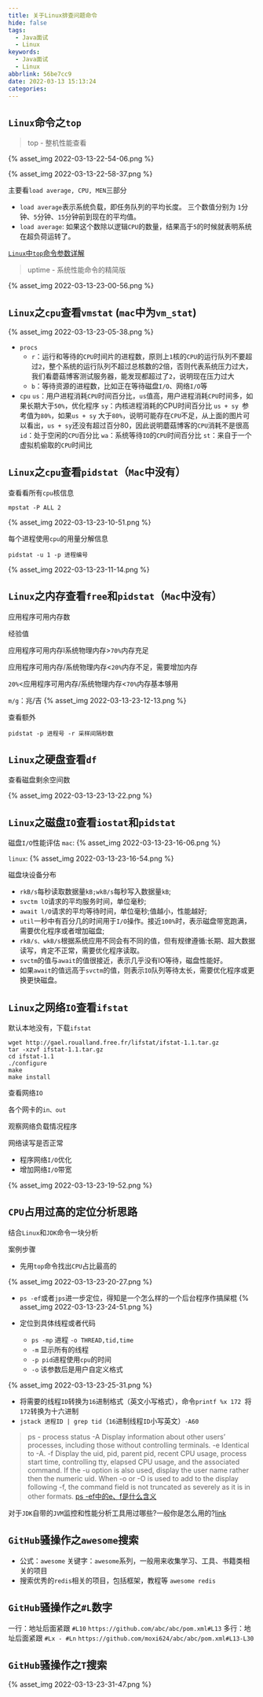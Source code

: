 ```yaml
---
title: 关于Linux排查问题命令
hide: false
tags:
  - Java面试
  - Linux
keywords:
  - Java面试
  - Linux
abbrlink: 56be7cc9
date: 2022-03-13 15:13:24
categories:
---
```


## `Linux`命令之`top`

> top - 整机性能查看

<!-- more -->

{% asset_img 2022-03-13-22-54-06.png %}

{% asset_img 2022-03-13-22-58-37.png %}

主要看`load average, CPU, MEN`三部分

- `load average`表示系统负载，即任务队列的平均长度。 三个数值分别为 `1`分钟、`5`分钟、`15`分钟前到现在的平均值。
- `load average`: 如果这个数除以逻辑`CPU`的数量，结果高于`5`的时候就表明系统在超负荷运转了。

[`Linux`中`top`命令参数详解](https://yjclsx.blog.csdn.net/article/details/81508455)


> uptime - 系统性能命令的精简版


{% asset_img 2022-03-13-23-00-56.png %}

## `Linux`之`cpu`查看`vmstat` (`mac`中为`vm_stat`)

{% asset_img 2022-03-13-23-05-38.png %}

- `procs`
    - `r`：运行和等待的`CPU`时间片的进程数，原则上`1`核的`CPU`的运行队列不要超过`2`，整个系统的运行队列不超过总核数的2倍，否则代表系统压力过大，我们看蘑菇博客测试服务器，能发现都超过了`2`，说明现在压力过大
    - `b`：等待资源的进程数，比如正在等待磁盘`I/O`、网络`I/O`等
- `cpu`
    `us`：用户进程消耗`CPU`时间百分比，`us`值高，用户进程消耗`CPU`时间多，如果长期大于`50%`，优化程序
    `sy`：内核进程消耗的CPU时间百分比
    `us + sy `参考值为`80%`，如果`us + sy` 大于`80%`，说明可能存在`CPU`不足，从上面的图片可以看出，`us + sy`还没有超过百分80，因此说明蘑菇博客的`CPU`消耗不是很高
    `id`：处于空闲的`CPU`百分比
    `wa`：系统等待`IO`的`CPU`时间百分比
    `st`：来自于一个虚拟机偷取的`CPU`时间比

## `Linux`之`cpu`查看`pidstat`（`Mac`中没有）

查看看所有`cpu`核信息
```linux
mpstat -P ALL 2
```

{% asset_img 2022-03-13-23-10-51.png %}


每个进程使用`cpu`的用量分解信息
```linux
pidstat -u 1 -p 进程编号
```
{% asset_img 2022-03-13-23-11-14.png %}



## `Linux`之内存查看`free`和`pidstat`（`Mac`中没有）

应用程序可用内存数

经验值

应用程序可用内存l系统物理内存>`70%`内存充足

应用程序可用内存/系统物理内存<`20%`内存不足，需要增加内存

`20%`<应用程序可用内存/系统物理内存<`70%`内存基本够用

`m/g`：兆/吉
{% asset_img 2022-03-13-23-12-13.png %}

查看额外
```linux
pidstat -p 进程号 -r 采样间隔秒数
```

## `Linux`之硬盘查看`df`

查看磁盘剩余空间数

{% asset_img 2022-03-13-23-13-22.png %}

## `Linux`之磁盘`IO`查看`iostat`和`pidstat`

磁盘`I/O`性能评估
`mac`:
{% asset_img 2022-03-13-23-16-06.png %}

`linux`:
{% asset_img 2022-03-13-23-16-54.png %}

磁盘块设备分布

- `rkB/s`每秒读取数据量`kB;wkB/s`每秒写入数据量`kB`;
- `svctm lO`请求的平均服务时间，单位毫秒;
- `await l/O`请求的平均等待时间，单位毫秒;值越小，性能越好;
- `util`一秒中有百分几的时间用于`I/O`操作。接近`100%`时，表示磁盘带宽跑满，需要优化程序或者增加磁盘;
- `rkB/s、wkB/s`根据系统应用不同会有不同的值，但有规律遵循:长期、超大数据读写，肯定不正常，需要优化程序读取。
- `svctm`的值与`await`的值很接近，表示几乎没有IO等待，磁盘性能好。
- 如果`await`的值远高于`svctm`的值，则表示`IO`队列等待太长，需要优化程序或更换更快磁盘。

## `Linux`之网络`IO`查看`ifstat`

默认本地没有，下载`ifstat`
```shell
wget http://gael.roualland.free.fr/lifstat/ifstat-1.1.tar.gz
tar -xzvf ifstat-1.1.tar.gz
cd ifstat-1.1
./configure
make
make install
```
查看网络`IO`

各个网卡的`in、out`

观察网络负载情况程序

网络读写是否正常

- 程序网络`I/O`优化
- 增加网络`I/O`带宽

{% asset_img 2022-03-13-23-19-52.png %}

## `CPU`占用过高的定位分析思路

结合`Linux`和`JDK`命令一块分析

案例步骤

- 先用`top`命令找出`CPU`占比最高的

{% asset_img 2022-03-13-23-20-27.png %}

- `ps -ef`或者`jps`进一步定位，得知是一个怎么样的一个后台程序作搞屎棍
{% asset_img 2022-03-13-23-24-51.png %}

- 定位到具体线程或者代码
    - `ps -mp` 进程 `-o THREAD,tid,time`
    - `-m` 显示所有的线程
    - `-p pid`进程使用`cpu`的时间
    - `-o` 该参数后是用户自定义格式

{% asset_img 2022-03-13-23-25-31.png %}

- 将需要的线程`ID`转换为`16`进制格式（英文小写格式），命令`printf %x 172 `将`172`转换为十六进制
- `jstack 进程ID | grep tid`（`16`进制线程`ID`小写英文）`-A60`

> ps - process status
-A Display information about other users’ processes, including those without controlling terminals.
-e Identical to -A.
-f Display the uid, pid, parent pid, recent CPU usage, process start time, controlling tty, elapsed CPU usage, and the associated command. If the -u option is also used, display the user name rather then the numeric uid. When -o or -O is used to add to the display following -f, the command field is not truncated as severely as it is in other formats.
[ps -ef中的e、f是什么含义](https://blog.csdn.net/lzufeng/article/details/83537275)



对于`JDK`自带的`JVM`监控和性能分析工具用过哪些?一般你是怎么用的?[link](https://blog.csdn.net/u011863024/article/details/106651068)


## `GitHub`骚操作之`awesome`搜索
- 公式：`awesome` 关键字：`awesome`系列，一般用来收集学习、工具、书籍类相关的项目
- 搜索优秀的`redis`相关的项目，包括框架，教程等 `awesome redis`
## `GitHub`骚操作之`#L`数字
一行：地址后面紧跟 `#L10`
 `https://github.com/abc/abc/pom.xml#L13`
多行：地址后面紧跟 `#Lx - #Ln`
`https://github.com/moxi624/abc/abc/pom.xml#L13-L30`
## `GitHub`骚操作之`T`搜索

{% asset_img 2022-03-13-23-31-47.png %}
